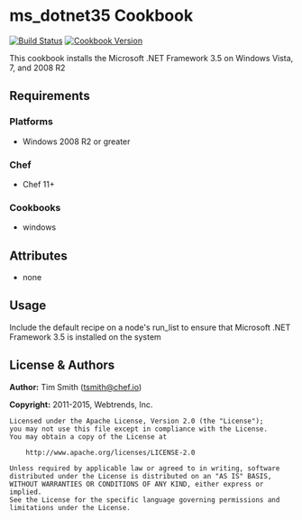 # ms_dotnet35 Cookbook

[![Build Status](https://travis-ci.org/chef-cookbooks/ms_dotnet35.svg?branch=master)](https://travis-ci.org/chef-cookbooks/ms_dotnet35) [![Cookbook Version](https://img.shields.io/cookbook/v/ms_dotnet35.svg)](https://supermarket.chef.io/cookbooks/ms_dotnet35)

This cookbook installs the Microsoft .NET Framework 3.5 on Windows Vista, 7, and 2008 R2

## Requirements

### Platforms

- Windows 2008 R2 or greater

### Chef

- Chef 11+

### Cookbooks

- windows

## Attributes

- none

## Usage

Include the default recipe on a node's run_list to ensure that Microsoft .NET Framework 3.5 is installed on the system

## License & Authors

**Author:** Tim Smith ([tsmith@chef.io](mailto:tsmith@chef.io))

**Copyright:** 2011-2015, Webtrends, Inc.

```
Licensed under the Apache License, Version 2.0 (the "License");
you may not use this file except in compliance with the License.
You may obtain a copy of the License at

    http://www.apache.org/licenses/LICENSE-2.0

Unless required by applicable law or agreed to in writing, software
distributed under the License is distributed on an "AS IS" BASIS,
WITHOUT WARRANTIES OR CONDITIONS OF ANY KIND, either express or implied.
See the License for the specific language governing permissions and
limitations under the License.
```
